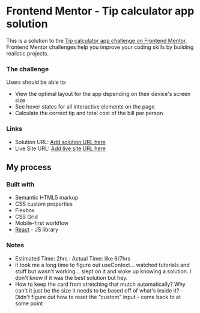 # Frontend Mentor - Tip calculator app solution

This is a solution to the [Tip calculator app challenge on Frontend Mentor](https://www.frontendmentor.io/challenges/tip-calculator-app-ugJNGbJUX). Frontend Mentor challenges help you improve your coding skills by building realistic projects.

### The challenge

Users should be able to:

- View the optimal layout for the app depending on their device's screen size
- See hover states for all interactive elements on the page
- Calculate the correct tip and total cost of the bill per person

### Links

- Solution URL: [Add solution URL here](https://your-solution-url.com)
- Live Site URL: [Add live site URL here](https://your-live-site-url.com)

## My process

### Built with

- Semantic HTML5 markup
- CSS custom properties
- Flexbox
- CSS Grid
- Mobile-first workflow
- [React](https://reactjs.org/) - JS library



### Notes
- Estimated Time: 2hrs : Actual Time: like 6/7hrs 
- it took me a long time to figure out useContext... watched tutorials and stuff but wasn't working... slept on it and woke up knowing a solution. I don't know if it was the best solution but hey. 
- How to keep the card from stretching that mutch automatically? Why can't it just be the size it needs to be based off of what's inside it? 
-Didn't figure out how to reset the "custom" input - come back to at some point